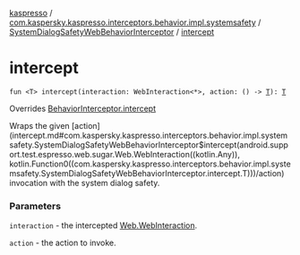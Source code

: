[kaspresso](../../index.md) / [com.kaspersky.kaspresso.interceptors.behavior.impl.systemsafety](../index.md) / [SystemDialogSafetyWebBehaviorInterceptor](index.md) / [intercept](./intercept.md)

# intercept

`fun <T> intercept(interaction: WebInteraction<*>, action: () -> `[`T`](intercept.md#T)`): `[`T`](intercept.md#T)

Overrides [BehaviorInterceptor.intercept](../../com.kaspersky.kaspresso.interceptors.behavior/-behavior-interceptor/intercept.md)

Wraps the given [action](intercept.md#com.kaspersky.kaspresso.interceptors.behavior.impl.systemsafety.SystemDialogSafetyWebBehaviorInterceptor$intercept(android.support.test.espresso.web.sugar.Web.WebInteraction((kotlin.Any)), kotlin.Function0((com.kaspersky.kaspresso.interceptors.behavior.impl.systemsafety.SystemDialogSafetyWebBehaviorInterceptor.intercept.T)))/action) invocation with the system dialog safety.

### Parameters

`interaction` - the intercepted [Web.WebInteraction](#).

`action` - the action to invoke.